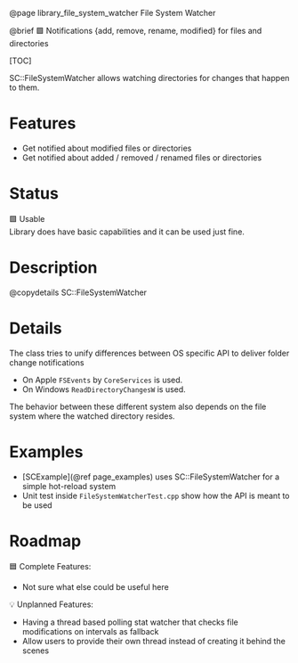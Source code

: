 @page library_file_system_watcher File System Watcher

@brief 🟩 Notifications {add, remove, rename, modified} for files and directories

[TOC]

SC::FileSystemWatcher allows watching directories for changes that happen to them.  

# Features
- Get notified about modified files or directories
- Get notified about added / removed / renamed files or directories

# Status
🟩 Usable  
Library does have basic capabilities and it can be used just fine.

# Description

@copydetails SC::FileSystemWatcher

# Details

The class tries to unify differences between OS specific API to deliver folder change notifications

- On Apple `FSEvents` by `CoreServices` is used.  
- On Windows `ReadDirectoryChangesW` is used.  

The behavior between these different system also depends on the file system where the watched directory resides.

# Examples

- [SCExample](@ref page_examples) uses SC::FileSystemWatcher for a simple hot-reload system
- Unit test inside `FileSystemWatcherTest.cpp` show how the API is meant to be used

# Roadmap

🟦 Complete Features:
- Not sure what else could be useful here

💡 Unplanned Features:
- Having a thread based polling stat watcher that checks file modifications on intervals as fallback
- Allow users to provide their own thread instead of creating it behind the scenes